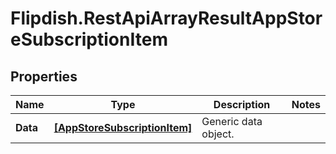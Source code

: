 # Flipdish.RestApiArrayResultAppStoreSubscriptionItem

## Properties
Name | Type | Description | Notes
------------ | ------------- | ------------- | -------------
**Data** | [**[AppStoreSubscriptionItem]**](AppStoreSubscriptionItem.md) | Generic data object. | 


